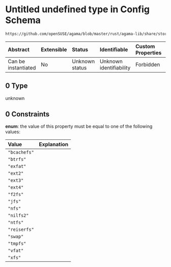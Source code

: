 # Untitled undefined type in Config Schema

```txt
https://github.com/openSUSE/agama/blob/master/rust/agama-lib/share/storage.schema.json#/$defs/filesystemType/anyOf/0
```



| Abstract            | Extensible | Status         | Identifiable            | Custom Properties | Additional Properties | Access Restrictions | Defined In                                                          |
| :------------------ | :--------- | :------------- | :---------------------- | :---------------- | :-------------------- | :------------------ | :------------------------------------------------------------------ |
| Can be instantiated | No         | Unknown status | Unknown identifiability | Forbidden         | Allowed               | none                | [storage.schema.json\*](storage.schema.json "open original schema") |

## 0 Type

unknown

## 0 Constraints

**enum**: the value of this property must be equal to one of the following values:

| Value        | Explanation |
| :----------- | :---------- |
| `"bcachefs"` |             |
| `"btrfs"`    |             |
| `"exfat"`    |             |
| `"ext2"`     |             |
| `"ext3"`     |             |
| `"ext4"`     |             |
| `"f2fs"`     |             |
| `"jfs"`      |             |
| `"nfs"`      |             |
| `"nilfs2"`   |             |
| `"ntfs"`     |             |
| `"reiserfs"` |             |
| `"swap"`     |             |
| `"tmpfs"`    |             |
| `"vfat"`     |             |
| `"xfs"`      |             |
